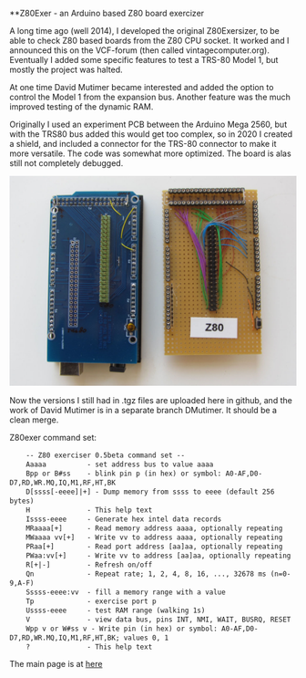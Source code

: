 **Z80Exer - an Arduino based Z80 board exercizer

A long time ago (well 2014), I developed the original Z80Exersizer, to be able to check Z80 based boards from the Z80 CPU
socket. It worked and I announced this on the VCF-forum (then called vintagecomputer.org). Eventually I added some specific
features to test a TRS-80 Model 1, but mostly the project was halted.

At one time David Mutimer became interested and added the option to control the Model 1 from the expansion bus. Another feature was the much improved testing of the dynamic RAM.

Originally I used an experiment PCB between the Arduino Mega 2560, but with the TRS80 bus added this would get too complex, so in 2020 I created a shield, and included a connector for the TRS-80 connector to make it more versatile. The code was somewhat more optimized. The board is alas still not completely debugged.

![Z80 exer shields; prototype and first PBC version](shields.jpg)

Now the versions I still had in .tgz files are uploaded here in github, and the work of David Mutimer is in a separate branch DMutimer. It should be a clean merge.


Z80exer command set:

		-- Z80 exerciser 0.5beta command set --
		Aaaaa          - set address bus to value aaaa
		Bpp or B#ss    - blink pin p (in hex) or symbol: A0-AF,D0-D7,RD,WR.MQ,IQ,M1,RF,HT,BK
		D[ssss[-eeee]|+] - Dump memory from ssss to eeee (default 256 bytes)
		H              - This help text
		Issss-eeee     - Generate hex intel data records
		MRaaaa[+]      - Read memory address aaaa, optionally repeating
		MWaaaa vv[+]   - Write vv to address aaaa, optionally repeating
		PRaa[+]        - Read port address [aa]aa, optionally repeating
		PWaa:vv[+]     - Write vv to address [aa]aa, optionally repeating
		R[+|-]         - Refresh on/off
		Qn             - Repeat rate; 1, 2, 4, 8, 16, ..., 32678 ms (n=0-9,A-F)
		Sssss-eeee:vv  - fill a memory range with a value
		Tp             - exercise port p
		Ussss-eeee     - test RAM range (walking 1s)
		V              - view data bus, pins INT, NMI, WAIT, BUSRQ, RESET
		Wpp v or W#ss v - Write pin (in hex) or symbol: A0-AF,D0-D7,RD,WR.MQ,IQ,M1,RF,HT,BK; values 0, 1
		?              - This help text
		


The main page is at [here](https://electrickery.nl/digaud/arduino/Z80exer/)
